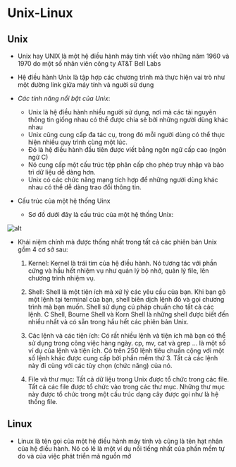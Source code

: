 # Unix-Linux

## Unix
- Unix hay UNIX là một hệ điều hành máy tính viết vào những năm 1960 và 1970 do một số nhân viên công ty AT&T Bell Labs 

- Hệ điều hành Unix là tập hợp các chương trình mà thực hiện vai trò như một đường link giữa máy tính và người sử dụng

-  *Các tính năng nổi bật của Unix*:

   - Unix là hệ điều hành nhiều người sử dụng, nơi mà các tài nguyên thông tin giống nhau có thể được chia sẻ bởi những người dùng khác nhau
   - Unix cũng cung cấp đa tác cụ, trong đó mỗi người dùng có thể thực hiện nhiều quy trình cùng một lúc.
   - Đó là hệ điều hành đầu tiên được viết bằng ngôn ngữ cấp cao (ngôn ngữ C) 
   - Nó cung cấp một cấu trúc tệp phân cấp cho phép truy nhập và bảo trì dữ liệu dễ dàng hơn.
   - Unix có các chức năng mạng tích hợp để những người dùng khác nhau có thể dễ dàng trao đổi thông tin.

- Cấu trúc của một hệ thống Uinx

   - Sơ đồ dưới đây là cấu trúc của một hệ thống Unix:

 ![alt](https://www.vietjack.com/unix/images/cau_truc_he_thong_unix_linux.jpg)
   - Khái niệm chính mà được thống nhất trong tất cả các phiên bản Unix gồm 4 cơ sở sau:
     1. Kernel: Kernel là trái tim của hệ điều hành. Nó tương tác với phần cứng và hầu hết nhiệm vụ như quản lý bộ nhớ, quản lý file, lên chương trình nhiệm vụ.

     2. Shell: Shell là một tiện ích mà xử lý các yêu cầu của bạn. Khi bạn gõ một lệnh tại terminal của bạn, shell biên dịch lệnh đó và gọi chương trình mà bạn muốn. Shell sử dụng cú pháp chuẩn cho tất cả các lệnh. C Shell, Bourne Shell và Korn Shell là những shell được biết đến nhiều nhất và có sẵn trong hầu hết các phiên bản Unix.

     3. Các lệnh và các tiện ích: Có rất nhiều lệnh và tiện ích mà bạn có thể sử dụng trong công việc hàng ngày. cp, mv, cat và grep … là một số ví dụ của lệnh và tiện ích. Có trên 250 lệnh tiêu chuẩn cộng với một số lệnh khác được cung cấp bởi phần mềm thứ 3. Tất cả các lệnh này đi cùng với các tùy chọn (chức năng) của nó.

     4. File và thư mục: Tất cả dữ liệu trong Unix được tổ chức trong các file. Tất cả các file được tổ chức vào trong các thư mục. Những thư mục này được tổ chức trong một cấu trúc dạng cây được gọi như là hệ thống file.

## Linux
- Linux là tên gọi của một hệ điều hành máy tính và cũng là tên hạt nhân của hệ điều hành. Nó có lẽ là một ví dụ nổi tiếng nhất của phần mềm tự do và của việc phát triển mã nguồn mở